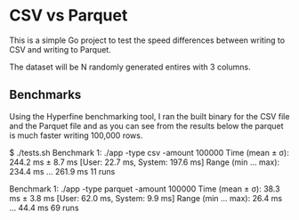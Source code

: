 # CSV vs Parquet

This is a simple Go project to test the speed differences between writing to CSV and writing to Parquet.

The dataset will be N randomly generated entires with 3 columns.

## Benchmarks

Using the Hyperfine benchmarking tool, I ran the built binary for the CSV file and the Parquet file and as you can see from the results below the parquet is much faster writing 100,000 rows.

$ ./tests.sh
Benchmark 1: ./app -type csv -amount 100000
  Time (mean ± σ):     244.2 ms ±   8.7 ms    [User: 22.7 ms, System: 197.6 ms]
  Range (min … max):   234.4 ms … 261.9 ms    11 runs

Benchmark 1: ./app -type parquet -amount 100000
  Time (mean ± σ):      38.3 ms ±   3.8 ms    [User: 62.0 ms, System: 9.9 ms]
  Range (min … max):    26.4 ms …  44.4 ms    69 runs
